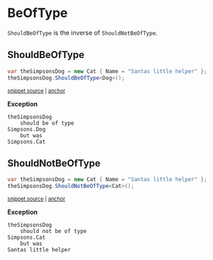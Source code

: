 # BeOfType

`ShouldBeOfType` is the inverse of `ShouldNotBeOfType`.


## ShouldBeOfType

<!-- snippet: ShouldBeOfTypeExamples.ShouldBeOfType.codeSample.approved.cs -->
<a id='snippet-ShouldBeOfTypeExamples.ShouldBeOfType.codeSample.approved.cs'></a>
```cs
var theSimpsonsDog = new Cat { Name = "Santas little helper" };
theSimpsonsDog.ShouldBeOfType<Dog>();
```
<sup><a href='/src/DocumentationExamples/CodeExamples/ShouldBeOfTypeExamples.ShouldBeOfType.codeSample.approved.cs#L1-L2' title='Snippet source file'>snippet source</a> | <a href='#snippet-ShouldBeOfTypeExamples.ShouldBeOfType.codeSample.approved.cs' title='Start of snippet'>anchor</a></sup>
<!-- endSnippet -->

**Exception**

<!-- include: ShouldBeOfTypeExamples.ShouldBeOfType.exceptionText.approved.txt -->
```
theSimpsonsDog
    should be of type
Simpsons.Dog
    but was
Simpsons.Cat
```
<!-- endInclude -->


## ShouldNotBeOfType

<!-- snippet: ShouldBeOfTypeExamples.ShouldNotBeOfType.codeSample.approved.cs -->
<a id='snippet-ShouldBeOfTypeExamples.ShouldNotBeOfType.codeSample.approved.cs'></a>
```cs
var theSimpsonsDog = new Cat { Name = "Santas little helper" };
theSimpsonsDog.ShouldNotBeOfType<Cat>();
```
<sup><a href='/src/DocumentationExamples/CodeExamples/ShouldBeOfTypeExamples.ShouldNotBeOfType.codeSample.approved.cs#L1-L2' title='Snippet source file'>snippet source</a> | <a href='#snippet-ShouldBeOfTypeExamples.ShouldNotBeOfType.codeSample.approved.cs' title='Start of snippet'>anchor</a></sup>
<!-- endSnippet -->

**Exception**

<!-- include: ShouldBeOfTypeExamples.ShouldNotBeOfType.exceptionText.approved.txt -->
```
theSimpsonsDog
    should not be of type
Simpsons.Cat
    but was
Santas little helper
```
<!-- endInclude -->
